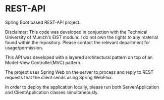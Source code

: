 # REST-API
Spring Boot based REST-API project.

Disclaimer:
This code was developed in conjuction with 
the Technical University of Munich's EIST module. I do not own the rights 
to any material found within the repository. Please contact the relevant department
for usage/permission.


This API was developed with a layered architectural pattern on top of an 
Model-View Controller(MVC) pattern.

The project uses Spring Web on the server to process and 
reply to REST requests that the client sends using Spring WebFlux.

In order to deploy the application locally, please run both ServerApplication 
and ClientApplication classes simultaneously.
